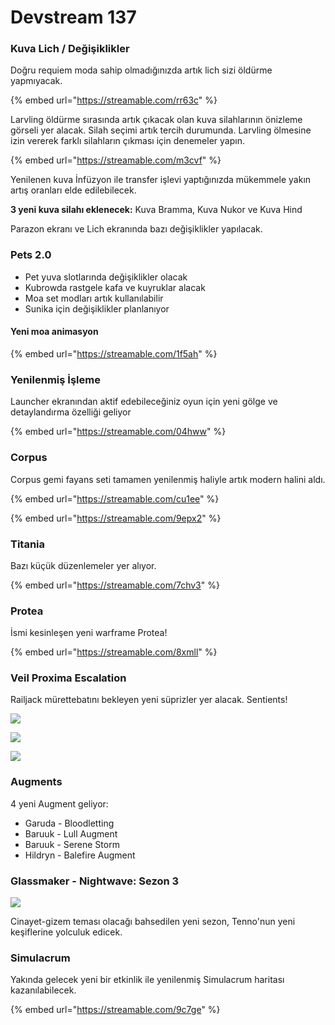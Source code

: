 # Devstream 137

### Kuva Lich / Değişiklikler

Doğru requiem moda sahip olmadığınızda artık lich sizi öldürme yapmıyacak.

{% embed url="https://streamable.com/rr63c" %}

Larvling öldürme sırasında artık çıkacak olan kuva silahlarının önizleme görseli yer alacak. Silah seçimi artık tercih durumunda. Larvling ölmesine izin vererek farklı silahların çıkması için denemeler yapın.

{% embed url="https://streamable.com/m3cvf" %}

Yenilenen kuva İnfüzyon ile transfer işlevi yaptığınızda mükemmele yakın artış oranları elde edilebilecek.

**3 yeni kuva silahı eklenecek:** Kuva Bramma, Kuva Nukor ve Kuva Hind

Parazon ekranı ve Lich ekranında bazı değişiklikler yapılacak.

### Pets 2.0

* Pet yuva slotlarında değişiklikler olacak
* Kubrowda rastgele kafa ve kuyruklar alacak
* Moa set modları artık kullanılabilir
* Sunika için değişiklikler planlanıyor

#### Yeni moa animasyon

{% embed url="https://streamable.com/1f5ah" %}

### Yenilenmiş İşleme 

Launcher ekranından aktif edebileceğiniz oyun için yeni gölge ve detaylandırma özelliği geliyor

{% embed url="https://streamable.com/04hww" %}

### Corpus

Corpus gemi fayans seti tamamen yenilenmiş haliyle artık modern halini aldı. 

{% embed url="https://streamable.com/cu1ee" %}

{% embed url="https://streamable.com/9epx2" %}

### Titania

Bazı küçük düzenlemeler yer alıyor.

{% embed url="https://streamable.com/7chv3" %}

### Protea

İsmi kesinleşen yeni warframe Protea!

{% embed url="https://streamable.com/8xmll" %}

### **Veil Proxima Escalation**

Railjack mürettebatını bekleyen yeni süprizler yer alacak. Sentients!

![](https://n9e5v4d8.ssl.hwcdn.net/uploads/db2773b9a0f67e36d4c7fb0f51368f97.png)

![](https://n9e5v4d8.ssl.hwcdn.net/uploads/ddddb15cf409d02d8189f599e1eff5c2.jpg)

![](https://n9e5v4d8.ssl.hwcdn.net/uploads/f392731646a1483722ccf2a046a3a35b.jpg)

###  **Augments**

4 yeni  Augment geliyor: 

* Garuda - Bloodletting
* Baruuk - Lull Augment
* Baruuk - Serene Storm
* Hildryn - Balefire Augment

### Glassmaker - Nightwave: Sezon 3

![](https://n9e5v4d8.ssl.hwcdn.net/uploads/98c12f08130df5d814ef59355c31e5a9.jpg)

Cinayet-gizem teması olacağı bahsedilen yeni sezon, Tenno'nun yeni keşiflerine yolculuk edicek.

### Simulacrum

Yakında gelecek yeni bir etkinlik ile yenilenmiş Simulacrum haritası kazanılabilecek.

{% embed url="https://streamable.com/9c7ge" %}

